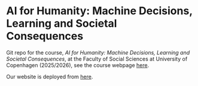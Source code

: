 # AI for Humanity: Machine Decisions, Learning and Societal Consequences

Git repo for the course, *AI for Humanity: Machine Decisions, Learning and
Societal Consequences*, at the Faculty of Social Sciences at University of
Copenhagen (2025/2026), see the course webpage
[here](https://ai-for-humanity-ucph.github.io/2025/).

Our website is deployed from
[here](https://github.com/ai-for-humanity-ucph/2025/tree/gh-pages).
